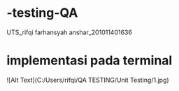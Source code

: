 # -testing-QA
UTS_rifqi farhansyah anshar_201011401636
# implementasi pada terminal
![Alt Text](C:/Users/rifqi/QA TESTING/Unit Testing/1.jpg)


